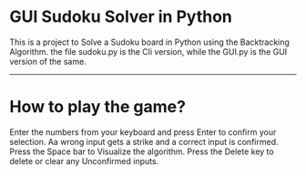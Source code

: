 # GUI Sudoku Solver in Python

This is a project to Solve a Sudoku board in Python using the Backtracking Algorithm. the file sudoku.py is the Cli version, while the GUI.py is the GUI version of the same.

---

# How to play the game?

Enter the numbers from your keyboard and press Enter to confirm your selection. Aa wrong input gets a strike and a correct input is confirmed. Press the Space bar to Visualize the algorithm. Press the Delete key to delete or clear any Unconfirmed inputs.
